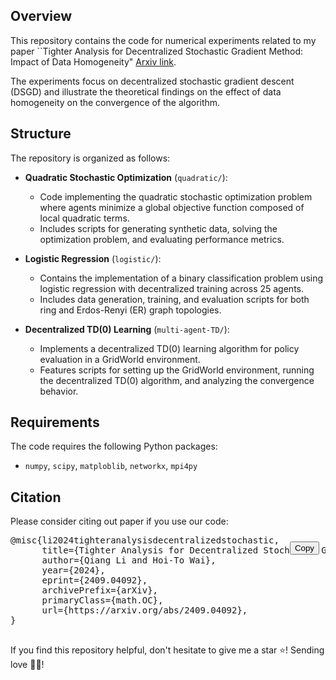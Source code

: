 ## Overview

This repository contains the code for numerical experiments related to my paper ``Tighter Analysis for Decentralized Stochastic Gradient Method: Impact of Data Homogeneity" [Arxiv link](https://arxiv.org/abs/2409.04092). 

The experiments focus on decentralized stochastic gradient descent (DSGD) and illustrate the theoretical findings on the effect of data homogeneity on the convergence of the algorithm.

## Structure

The repository is organized as follows:

- **Quadratic Stochastic Optimization** (`quadratic/`): 
  - Code implementing the quadratic stochastic optimization problem where agents minimize a global objective function composed of local quadratic terms.
  - Includes scripts for generating synthetic data, solving the optimization problem, and evaluating performance metrics.

- **Logistic Regression** (`logistic/`): 
  - Contains the implementation of a binary classification problem using logistic regression with decentralized training across 25 agents.
  - Includes data generation, training, and evaluation scripts for both ring and Erdos-Renyi (ER) graph topologies.

- **Decentralized TD(0) Learning** (`multi-agent-TD/`): 
  - Implements a decentralized TD(0) learning algorithm for policy evaluation in a GridWorld environment.
  - Features scripts for setting up the GridWorld environment, running the decentralized TD(0) algorithm, and analyzing the convergence behavior.

## Requirements

The code requires the following Python packages:
- `numpy`, `scipy`, `matploblib`, `networkx`, `mpi4py`

## Citation

Please consider citing out paper if you use our code:

<div style="position: relative;">
    <pre>
@misc{li2024tighteranalysisdecentralizedstochastic,
      title={Tighter Analysis for Decentralized Stochastic Gradient Method: Impact of Data Homogeneity}, 
      author={Qiang Li and Hoi-To Wai},
      year={2024},
      eprint={2409.04092},
      archivePrefix={arXiv},
      primaryClass={math.OC},
      url={https://arxiv.org/abs/2409.04092}, 
}
    </pre>
    <button style="position: absolute; top: 10px; right: 10px;" onclick="copyToClipboard()">Copy</button>
</div>

<script>
function copyToClipboard() {
    var text = `@misc{li2024tighteranalysisdecentralizedstochastic,
      title={Tighter Analysis for Decentralized Stochastic Gradient Method: Impact of Data Homogeneity}, 
      author={Qiang Li and Hoi-To Wai},
      year={2024},
      eprint={2409.04092},
      archivePrefix={arXiv},
      primaryClass={math.OC},
      url={https://arxiv.org/abs/2409.04092}, 
    }`;
    navigator.clipboard.writeText(text);
    alert("Copied citation to clipboard!");
}
</script>


If you find this repository helpful, don't hesitate to give me a star ⭐! Sending love 💖💖!
